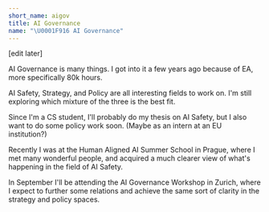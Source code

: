 ```yaml
---
short_name: aigov
title: AI Governance
name: "\U0001F916 AI Governance"
---
```

\[edit later\]

AI Governance is many things. I got into it a few years ago because of EA, more specifically 80k hours.

AI Safety, Strategy, and Policy are all interesting fields to work on. I'm still exploring which mixture of the three is the best fit.

Since I'm a CS student, I'll probably do my thesis on AI Safety, but I also want to do some policy work soon. (Maybe as an intern at an EU institution?)

Recently I was at the Human Aligned AI Summer School in Prague, where I met many wonderful people, and acquired a much clearer view of what's happening in the field of AI Safety.

In September I'll be attending the AI Governance Workshop in Zurich, where I expect to further some relations and achieve the same sort of clarity in the strategy and policy spaces.